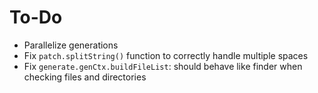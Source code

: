 # To-Do

- Parallelize generations
- Fix `patch.splitString()` function to correctly handle multiple spaces
- Fix `generate.genCtx.buildFileList`: should behave like finder when checking files and directories
